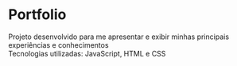 # Portfolio
Projeto desenvolvido para me apresentar e exibir minhas principais experiências e conhecimentos<br>
Tecnologias utilizadas: JavaScript, HTML e CSS
